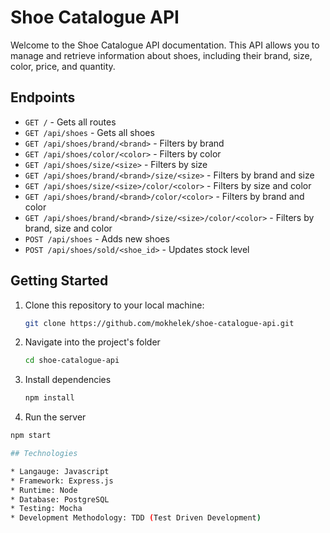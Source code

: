 # Shoe Catalogue API

Welcome to the Shoe Catalogue API documentation. This API allows you to manage and retrieve information about shoes, including their brand, size, color, price, and quantity.

## Endpoints

* `GET /` - Gets all routes
* `GET /api/shoes` - Gets all shoes
* `GET /api/shoes/brand/<brand>` - Filters by brand
* `GET /api/shoes/color/<color>` - Filters by color
* `GET /api/shoes/size/<size>` - Filters by size
* `GET /api/shoes/brand/<brand>/size/<size>` - Filters by brand and size
* `GET /api/shoes/size/<size>/color/<color>` - Filters by size and color
* `GET /api/shoes/brand/<brand>/color/<color>` - Filters by brand and color
* `GET /api/shoes/brand/<brand>/size/<size>/color/<color>` - Filters by brand, size and color
* `POST /api/shoes` - Adds new shoes
* `POST /api/shoes/sold/<shoe_id>` - Updates stock level

## Getting Started

1. Clone this repository to your local machine:

   ```bash
   git clone https://github.com/mokhelek/shoe-catalogue-api.git

2. Navigate into the project's folder

   ```bash
   cd shoe-catalogue-api

3. Install dependencies

   ```bash
   npm install

4. Run the server

  ```bash
  npm start

## Technologies

* Langauge: Javascript
* Framework: Express.js
* Runtime: Node
* Database: PostgreSQL
* Testing: Mocha
* Development Methodology: TDD (Test Driven Development)

  
